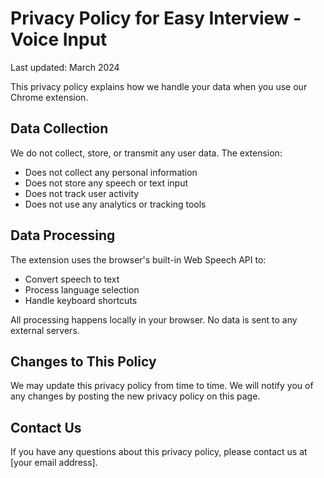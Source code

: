 # Privacy Policy for Easy Interview - Voice Input

Last updated: March 2024

This privacy policy explains how we handle your data when you use our Chrome extension.

## Data Collection
We do not collect, store, or transmit any user data. The extension:
- Does not collect any personal information
- Does not store any speech or text input
- Does not track user activity
- Does not use any analytics or tracking tools

## Data Processing
The extension uses the browser's built-in Web Speech API to:
- Convert speech to text
- Process language selection
- Handle keyboard shortcuts

All processing happens locally in your browser. No data is sent to any external servers.

## Changes to This Policy
We may update this privacy policy from time to time. We will notify you of any changes by posting the new privacy policy on this page.

## Contact Us
If you have any questions about this privacy policy, please contact us at [your email address]. 